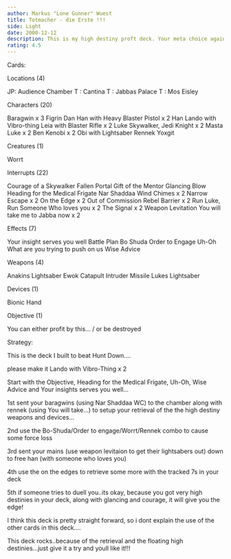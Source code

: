 ```yaml
---
author: Markus "Lone Gunner" Wuest
title: Totmacher - die Erste !!!
side: Light
date: 2000-12-12
description: This is my high destiny proft deck. Your meta choice against hunt down !!!
rating: 4.5
---
```

Cards: 

Locations (4)

JP: Audience Chamber
T : Cantina
T : Jabbas Palace
T : Mos Eisley


Characters (20)

Baragwin x 3
Figrin Dan
Han with Heavy Blaster Pistol x 2
Han
Lando with Vibro-thing
Leia with Blaster Rifle x 2
Luke Skywalker, Jedi Knight x 2
Masta Luke x 2
Ben Kenobi x 2
Obi with Lightsaber
Rennek
Yoxgit


Creatures (1)

Worrt


Interrupts (22)

Courage of a Skywalker
Fallen Portal
Gift of the Mentor
Glancing Blow
Heading for the Medical Frigate
Nar Shaddaa Wind Chimes x 2
Narrow Escape x 2
On the Edge x 2
Out of Commission
Rebel Barrier x 2
Run Luke, Run
Someone Who loves you x 2
The Signal x 2
Weapon Levitation
You will take me to Jabba now x 2


Effects (7)

Your insight serves you well
Battle Plan
Bo Shuda
Order to Engage
Uh-Oh
What are you trying to push on us
Wise Advice


Weapons (4)

Anakins Lightsaber
Ewok Catapult
Intruder Missile
Lukes Lightsaber


Devices (1)

Bionic Hand


Objective (1)

You can either profit by this... / or be destroyed



Strategy: 

This is the deck I built to beat Hunt Down....

please	make it Lando with Vibro-Thing x 2

Start with the Objective, Heading for the Medical Frigate, Uh-Oh, Wise Advice and Your insights serves you well...


1st sent your baragwins (using Nar Shaddaa WC) to the chamber along with rennek (using You will take...) to setup your retrieval of the the high destiny weapons and devices...

2nd use the Bo-Shuda/Order to engage/Worrt/Rennek combo to cause some force loss

3rd sent your mains (use weapon levitaion to get their lightsabers out) down to free han (with someone who loves you)

4th use the on the edges to retrieve some more with the tracked 7s in your deck

5th if someone tries to duell you..its okay, because you got very high destinies in your deck, along with glancing and courage, it will give you the edge!


I think this deck is pretty straight forward, so i dont explain the use of the other cards in this deck....

This deck rocks..because of the retrieval and the floating high destinies...just give it a try and youll like it!!!


